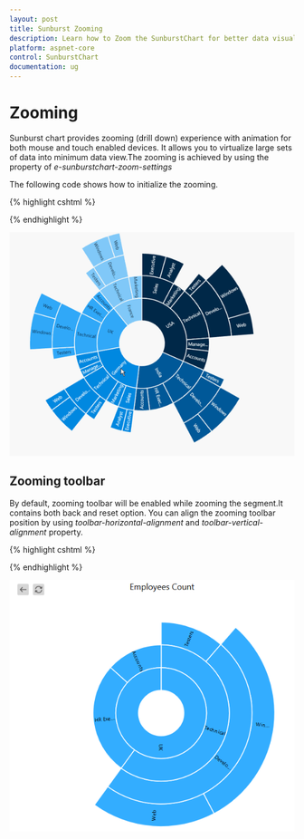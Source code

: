 ```yaml
---
layout: post
title: Sunburst Zooming
description: Learn how to Zoom the SunburstChart for better data visualization
platform: aspnet-core
control: SunburstChart
documentation: ug
---
```


# Zooming

Sunburst chart provides zooming (drill down) experience with animation for both mouse and touch enabled devices. It allows you to virtualize large sets of data into minimum data view.The zooming is achieved by using the property of *e-sunburstchart-zoom-settings*

The following code shows how to initialize the zooming.

{% highlight cshtml %}

<ej-sunburstchart id="SunburstChart" >
   <e-sunburstchart-zoom-settings enable="true"></e-sunburstchart-zoom-settings>
  <ej-sunburstchart>

{% endhighlight %}

![](Zooming_images/Zooming_img1.gif)

## Zooming toolbar
By default, zooming toolbar will be enabled while zooming the segment.It contains both back and reset option.
You can align the zooming toolbar position by using *toolbar-horizontal-alignment* and *toolbar-vertical-alignment* property.

{% highlight cshtml %}

<ej-sunburstchart id="SunburstChart" >
   <e-sunburstchart-zoom-settings enable="true"toolbar-horizontal-alignment="@SunburstHorizontalAlignment.Left">
   </e-sunburstchart-zoom-settings>
  <ej-sunburstchart>

{% endhighlight %}

![](Zooming_images/Zooming_img2.png)


